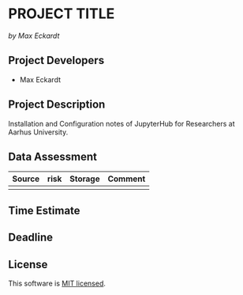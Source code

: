 # PROJECT TITLE
_by Max Eckardt_

## Project Developers
 - Max Eckardt
 
## Project Description
Installation and Configuration notes of JupyterHub for Researchers at Aarhus University.


## Data Assessment ##
| Source | risk | Storage | Comment|
| --- |:---:|---|---|
|||| |

## Time Estimate ##

## Deadline ##

## License ##
This software is [MIT licensed](./LICENSE.txt).
